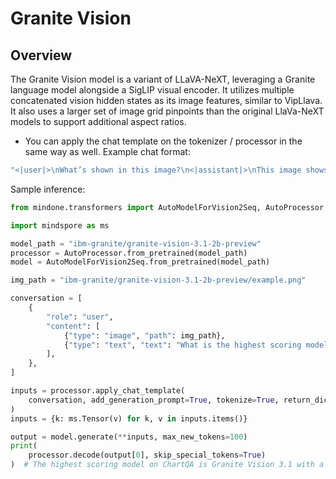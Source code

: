 # Granite Vision

## Overview

The Granite Vision model is a variant of LLaVA-NeXT, leveraging a Granite language model alongside a SigLIP visual encoder. It utilizes multiple concatenated vision hidden states as its image features, similar to VipLlava. It also uses a larger set of image grid pinpoints than the original LlaVa-NeXT models to support additional aspect ratios.

- You can apply the chat template on the tokenizer / processor in the same way as well. Example chat format:
```bash
"<|user|>\nWhat’s shown in this image?\n<|assistant|>\nThis image shows a red stop sign.<|end_of_text|><|user|>\nDescribe the image in more details.\n<|assistant|>\n"
```

Sample inference:
```python
from mindone.transformers import AutoModelForVision2Seq, AutoProcessor

import mindspore as ms

model_path = "ibm-granite/granite-vision-3.1-2b-preview"
processor = AutoProcessor.from_pretrained(model_path)
model = AutoModelForVision2Seq.from_pretrained(model_path)

img_path = "ibm-granite/granite-vision-3.1-2b-preview/example.png"

conversation = [
    {
        "role": "user",
        "content": [
            {"type": "image", "path": img_path},
            {"type": "text", "text": "What is the highest scoring model on ChartQA and what is its score?"},
        ],
    },
]

inputs = processor.apply_chat_template(
    conversation, add_generation_prompt=True, tokenize=True, return_dict=True, return_tensors="np"
)
inputs = {k: ms.Tensor(v) for k, v in inputs.items()}

output = model.generate(**inputs, max_new_tokens=100)
print(
    processor.decode(output[0], skip_special_tokens=True)
)  # The highest scoring model on ChartQA is Granite Vision 3.1 with a score of 0.86
```
